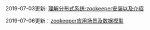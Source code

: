2019-07-03更新:   [理解分布式系统](https://github.com/haoxiaoyong1014/zookeeperGuide/blob/master/理解分布式系统.md);[zookeeper安装以及介绍](https://github.com/haoxiaoyong1014/zookeeperGuide/blob/master/zookeeper安装以及介绍.md)

2019-07-06更新：[zookeeper应用场景及数据模型](https://github.com/haoxiaoyong1014/zookeeperGuide/blob/master/zookeeper应用场景及数据模型.md)

